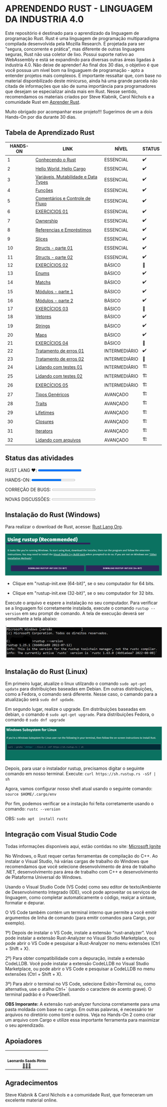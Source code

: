 # **APRENDENDO RUST - LINGUAGEM DA INDUSTRIA 4.0**

Este repositório é destinado para o aprendizado da linguagem de programação Rust. Rust é uma linguagem de programação multiparadigma compilada desenvolvida pela Mozilla Research. É projetada para ser "segura, concorrente e prática", mas diferente de outras linguagens seguras, Rust não usa coletor de lixo. Possui suporte nativo ao WebAssembly e está se expandindo para diversas outras áreas ligadas à industria 4.0. Não deixe de aprender! Ao final dos 30 dias, o objetivo é que você possua um nível bom na linguaguem de programação - apto a entender projetos mais complexos. É importante ressaltar que, com base no material disponbilizado deste minicurso, ainda há uma grande parcela não citada de informações que são de suma importância para programadores que desejam se especializar ainda mais em Rust. Nesse sentido, recomendamos os materiais criados por Steve Klabnik, Carol Nichols e a comunidade Rust em [Aprender Rust](https://doc.rust-lang.org/book/title-page.html). 

Muito obrigado por acompanhar esse projeto!!! Sugerimos de um a dois Hands-On por dia durante 30 dias.

## **Tabela de Aprendizado Rust**

<table>
<thead>
  <tr>
    <th> HANDS-ON </th>
    <th> LINK </th>
    <th> NÍVEL </th>
    <th> STATUS </th>
  </tr>
</thead>
<tbody>
  <tr>
    <td>1</td>
    <td><a href="/HandsOn/HD01/README.md">Conhecendo o Rust</a></td>
    <td>ESSENCIAL</td>
    <td>✔️</td>
  </tr>
  <tr>
    <td>2</td>
    <td><a href="/HandsOn/HD02/README.md">Hello World, Hello Cargo</a></td>
    <td>ESSENCIAL</td>
    <td>✔️</td>
  </tr>
  <tr>
    <td>3</td>
    <td><a href="/HandsOn/HD03/README.md">Variáveis, Mutabilidade e Data Types</a></td>
    <td>ESSENCIAL</td>
    <td>✔️</td>
  </tr>
  <tr>
    <td>4</td>
    <td><a href="/HandsOn/HD04/README.md">Funções</a></td>
    <td>ESSENCIAL</td>
    <td>✔️</td>
  </tr>
  <tr>
    <td>5</td>
    <td><a href="/HandsOn/HD05/README.md">Comentários e Controle de Fluxo</a></td>
    <td>ESSENCIAL</td>
    <td>✔️</td>
  </tr>
  <tr>
    <td>6</td>
    <td><a href="/HandsOn/HD06/README.md">EXERCICIOS 01</a></td>
    <td>ESSENCIAL</td>
    <td>✔️</td>
  </tr>
  <tr>
    <td>7</td>
    <td><a href="/HandsOn/HD07/README.md">Ownership</a></td>
    <td>ESSENCIAL</td>
    <td>✔️</td>
  </tr>
  <tr>
    <td>8</td>
    <td><a href="/HandsOn/HD08/README.md">Referencias e Empréstimos</a></td>
    <td>ESSENCIAL</td>
    <td>✔️</td>
  </tr>
  <tr>
    <td>9</td>
    <td><a href="/HandsOn/HD09/README.md">Slices</a></td>
    <td>ESSENCIAL</td>
    <td>✔️</td>
  </tr>
  <tr>
    <td>10</td>
    <td><a href="/HandsOn/HD10/README.md">Structs - parte 01</a></td>
    <td>ESSENCIAL</td>
    <td>✔️</td>
  </tr>
  <tr>
    <td>11</td>
    <td><a href="/HandsOn/HD11/README.md">Structs - parte 02</a></td>
    <td>ESSENCIAL</td>
    <td>✔️</td>
  </tr>
  <tr>
    <td>12</td>
    <td><a href="/HandsOn/HD12/README.md">EXERCÍCIOS 02</a></td>
    <td>BÁSICO</td>
    <td>🚧</td>
  </tr>
  <tr>
    <td>13</td>
    <td><a href="/HandsOn/HD13/README.md">Enums</a></td>
    <td>BÁSICO</td>
    <td>✔️</td>
  </tr>
  <tr>
    <td>14</td>
    <td><a href="/HandsOn/HD14/README.md">Matchs</a></td>
    <td>BÁSICO</td>
    <td>✔️</td>
  </tr>
  <tr>
    <td>15</td>
    <td><a href="/HandsOn/HD15/README.md">Módulos - parte 1</a></td>
    <td>BÁSICO</td>
    <td>✔️</td>
  </tr>
  <tr>
    <td>16</td>
    <td><a href="/HandsOn/HD16/README.md">Módulos - parte 2</a></td>
    <td>BÁSICO</td>
    <td>✔️</td>
  </tr>
  <tr>
    <td>17</td>
    <td><a href="/HandsOn/HD17/README.md">EXERCÍCIOS 03</a></td>
    <td>BÁSICO</td>
    <td>🚧</td>
  </tr>
  <tr>
    <td>18</td>
    <td><a href="/HandsOn/HD18/README.md">Vetores</a></td>
    <td>BÁSICO</td>
    <td>✔️</td>
  </tr>
  <tr>
    <td>19</td>
    <td><a href="/HandsOn/HD19/README.md">Strings</a></td>
    <td>BÁSICO</td>
    <td>✔️</td>
  </tr> 
  <tr>
    <td>20</td>
    <td><a href="/HandsOn/HD20/README.md">Maps</a></td>
    <td>BÁSICO</td>
    <td>✔️</td>
  </tr> 
  <tr>
    <td>21</td>
    <td><a href="/HandsOn/HD21/README.md">EXERCÍCIOS 04</a></td>
    <td>BÁSICO</td>
    <td>🚧</td>
  </tr>
  <tr>
    <td>22</td>
    <td><a href="/HandsOn/HD22/README.md">Tratamento de erros 01</a></td>
    <td>INTERMEDIÁRIO</td>
    <td>✔️</td>
  </tr>
  <tr>
    <td>23</td>
    <td><a href="/HandsOn/HD23/README.md">Tratamento de erros 02</a></td>
    <td>INTERMEDIÁRIO</td>
    <td>🚧</td>
  </tr>
  <tr>
    <td>24</td>
    <td><a href="/HandsOn/HD24/README.md">Lidando com testes 01</a></td>
    <td>INTERMEDIÁRIO</td>
    <td>🏗️</td>
  </tr>
  <tr>
    <td>25</td>
    <td><a href="/HandsOn/HD25/README.md">Lidando com testes 02</a></td>
    <td>INTERMEDIÁRIO</td>
    <td>🏗️</td>
  </tr>
  <tr>
    <td>26</td>
    <td><a href="/HandsOn/HD26/README.md">EXERCÍCIOS 05</a></td>
    <td>INTERMEDIÁRIO</td>
    <td>🏗️</td>
  </tr>
  <tr>
    <td>27</td>
    <td><a href="/HandsOn/HD27/README.md">Tipos Genéricos</a></td>
    <td>AVANÇADO</td>
    <td>🏗️</td>
  </tr>
  <tr>
    <td>28</td>
    <td><a href="/HandsOn/HD28/README.md">Traits</a></td>
    <td>AVANÇADO</td>
    <td>🏗️</td>
  </tr>
  <tr>
    <td>29</td>
    <td><a href="/HandsOn/HD29/README.md">Lifetimes</a></td>
    <td>AVANÇADO</td>
    <td>🏗️</td>
  </tr>
  <tr>
    <td>30</td>
    <td><a href="/HandsOn/HD30/README.md">Closures</a></td>
    <td>AVANÇADO</td>
    <td>🏗️</td>
  </tr>
  <tr>
    <td>31</td>
    <td><a href="/HandsOn/HD31/README.md">Iterators</a></td>
    <td>AVANÇADO</td>
    <td>🏗️</td>
  </tr>
  <tr>
    <td>32</td>
    <td><a href="/HandsOn/HD32/README.md">Lidando com arquivos</a></td>
    <td>AVANÇADO</td>
    <td>🏗️</td>
  </tr>
</tbody>
</table>

## **Status das atividades**

<label for="rust">RUST LANG ❤️:</label>
<progress id="rust" value="99" max="100">99% </progress>

<label for="hdon">HANDS-ON:</label>
<progress id="hdon" value="68" max="100"> 68% </progress>

<label for="bugs">CORREÇÃO DE BUGS:</label>
<progress id="bugs" value="0" max="100"> 0% </progress>

<label for="discuss">NOVAS DISCUSSÕES:</label>
<progress id="discuss" value="0" max="100"> 0% </progress>

## **Instalação do Rust (Windows)**

Para realizar o download de Rust, acesse: [Rust Lang Org](https://www.rust-lang.org/tools/install).

![](/Imagens/Instalation/Rust_download_windows.png)

- Clique em "rustup-init.exe (64-bit)", se o seu computador for 64 bits.

- Clique em "rustup-init.exe (32-bit)", se o seu computador for 32 bits.

Execute o arquivo e espere a instalação no seu computador. Para verificar se a linguagem foi corretamente instalada, execute o comando ``rustup --version`` em seu prompt de comando. A tela de execução deverá ser semelhante a tela abaixo:

![](/Imagens/Instalation/Rust_download_windows_terminal.png)

## **Instalação do Rust (Linux)**

Em primeiro lugar, atualize o linux utilzando o comando ``sudo apt-get update`` para distribuições baseadas em Debian.
Em outras distribuições, como a Fedora, o comando será diferente. Nesse caso, o camando para a atualização será ``sudo dnf updade``.

Em segundo lugar, realize o upgrade. Em distribuições baseadas em debian, o comando é ``sudo apt-get upgrade``. Para distribuições Fedora, o comando é ``sudo dnf upgrade``

![](/Imagens/Instalation/Rust_download_linux.png)

Depois, para usar o instalador rustup, precisamos digitar o seguinte comando em nosso terminal. Execute: ``curl https://sh.rustup.rs -sSf | sh``

Agora, vamos configurar nosso shell atual usando o seguinte comando: ``source $HOME/.cargo/env``

Por fim, podemos verificar se a instação foi feita corretamente usando o comando: ``rustc --version``

OBS: ``sudo apt  install rustc``

## **Integração com Visual Studio Code**

Todas informações disponíveis aqui, estão contidas no site: [Microsoft Ignite](https://learn.microsoft.com/pt-br/windows/dev-environment/rust/setup)

No Windows, o Rust requer certas ferramentas de compilação do C++. Ao instalar o Visual Studio, há várias cargas de trabalho do Windows que recomendamos que você selecione desenvolvimento de área de trabalho .NET, desenvolvimento para área de trabalho com C++ e desenvolvimento de Plataforma Universal do Windows.

Usando o Visual Studio Code (VS Code) como seu editor de texto/Ambiente de Desenvolvimento Integrado (IDE), você pode aproveitar os serviços de linguagem, como completar automaticamente o código, realçar a sintaxe, formatar e depurar.

O VS Code também contém um terminal interno que permite a você emitir argumentos de linha de comando (para emitir comandos para Cargo, por exemplo).

1º) Depois de instalar o VS Code, instale a extensão "rust-analyzer". Você pode instalar a extensão Rust-Analyzer no Visual Studio Marketplace, ou pode abrir o VS Code e pesquisar a Rust-Analyzer no menu extensões (Ctrl + Shift + X).

2º) Para obter compatibilidade com a depuração, instale a extensão CodeLLDB. Você pode instalar a extensão CodeLLDB no Visual Studio Marketplace, ou pode abrir o VS Code e pesquisar a CodeLLDB no menu extensões (Ctrl + Shift + X).

3º) Para abrir o terminal no VS Code, selecione Exibir>Terminal ou, como alternativa, use o atalho Ctrl+` (usando o caractere de acento grave). O terminal padrão é o PowerShell.

**OBS Imporante:** A extensão rust-analyzer funciona corretamente para uma pasta moldada com base no cargo. Em outras palavras, é necessário ter arquivos no diretório como toml e outros. Veja no Hands-On 2 como criar um arquivo com Cargo e utilize essa importante ferramenta para maximizar o seu aprendizado.

## **Apoiadores**

<table>
  <tr>
    <td align="center"><a href="https://github.com/leonardoSaaads"><img style="border-radius: 50%;" src="https://avatars.githubusercontent.com/u/69808278?v=4" width="100px;" alt=""/><br /><sub><b>Leonardo Saads Pinto</b></sub></a><br /><a href="https://github.com/leonardoSaaads" title="Ready to Work!">👾🤖👾</a></td>
  </tr>
</table>

## Agradecimentos

Steve Klabnik &  Carol Nichols e a comunidade Rust, que forneceram um excelente material online.